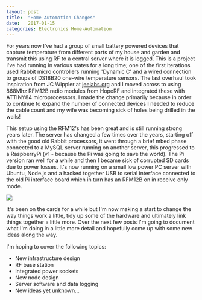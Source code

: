 ```yaml
---
layout: post
title:  "Home Automation Changes"
date:   2017-01-15
categories: Electronics Home-Automation
---
```


For years now I've had a group of small battery powered devices that capture temperature from different parts of my house and garden and transmit this using RF to a central server where it is logged. This is a project I've had running in various states for a long time; one of the first iterations used Rabbit micro controllers running 'Dynamic C' and a wired connection to groups of DS18B20 one-wire temperature sensors. The last overhaul took inspiration from JC Wippler at [jeelabs.org](http://jeelabs.org/) and I moved across to using 868Mhz RFM12B radio modules from HopeRF and integrated these with ATTINY84 microprocessors. I made the change primarily because in order to continue to expand the number of connected devices I needed to reduce the cable count and my wife was becoming sick of holes being drilled in the walls!

This setup using the RFM12's has been great and is still running strong years later. The server has changed a few times over the years, starting off with the good old Rabbit processors, it went through a brief mbed phase connected to a MySQL server running on another server, this progressed to a RaspberryPi (v1 - because the Pi was going to save the world). The Pi version ran well for a while and then I became sick of corrupted SD cards due to power losses. It's now running on a small low power PC server with Ubuntu, Node.js and a hacked together USB to serial interface connected to the old Pi interface board which in turn has an RFM12B on in receive only mode.

![][oldinterface]

It's been on the cards for a while but I'm now making a start to change the way things work a little, tidy up some of the hardware and ultimately link things together a little more. Over the next few posts I'm going to document what I'm doing in a little more detail and hopefully come up with some new ideas along the way.

I'm hoping to cover the following topics:

* New infrastructure design
* RF base station
* Integrated power sockets
* New node design
* Server software and data logging
* New ideas yet unknown…

[oldinterface]: /assets/2017-01-15-OldRFInterface.jpg
